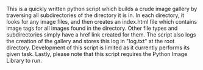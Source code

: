 This is a quickly written python script which builds a crude image gallery by traversing all subdirectories of the directory it is in. In each directory, it looks for any image files, and then creates an index.html file which contains image tags for all images found in the directory. Other file types and subdirectories simply have a href link created for them. The script also logs the creation of the gallery and stores this log in "log.txt" at the root directory. Development of this script is limited as it currently performs its given task. Lastly, please note that this script requires the Python Image Library to run.
